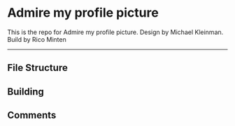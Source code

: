 Admire my profile picture
===================

This is the repo for Admire my profile picture.
Design by Michael Kleinman.
Build by Rico Minten

----------



File Structure
-------------


Building
-------------


Comments
-------------
